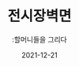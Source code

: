 ---
title: 전시장벽면
subtitle: ":할머니들을 그리다"
date: 2021-12-21
summary: 할머니들의 현재와 과거를 상상력으로 표현한 그림들이다. 전시장 벽면에서 만날 수 있다.
weight: 14
image: https://womenandwarmuseum.net/exhibition/ex-02/section-08-wall/s8-items01.png
layout: view01
resources:
- partial_layout: full-1
  components: 
  - name: 빼앗긴 순정
    params:
      icon: photo
    src: https://wwm-r2.womenandwar.workers.dev/exhibition/(3)2층/그림자료/LHS_0247.jpg
    description: 강덕경(1995), 37cm x 53cm / 색연필
    target:
- partial_layout: full-1
  components: 
  - name: 위안부 할머니II
    params:
      icon: photo
    src: https://wwm-r2.womenandwar.workers.dev/exhibition/(3)2층/그림자료/LHS_0257.jpg
    description: 강현두(2008) / 73cmX54cm / 수채화 
    target:
---